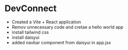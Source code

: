 # DevConnect

- Created a Vite + React application
- Remov unnecessary code and cretae a hello world app
- install tailwind css
- install daisyui 
- added navbar component from daisyui in app.jsx